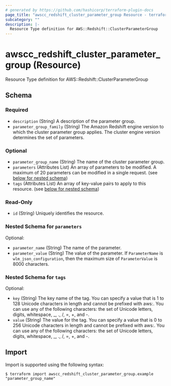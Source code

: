 ```yaml
---
# generated by https://github.com/hashicorp/terraform-plugin-docs
page_title: "awscc_redshift_cluster_parameter_group Resource - terraform-provider-awscc"
subcategory: ""
description: |-
  Resource Type definition for AWS::Redshift::ClusterParameterGroup
---
```


# awscc_redshift_cluster_parameter_group (Resource)

Resource Type definition for AWS::Redshift::ClusterParameterGroup



<!-- schema generated by tfplugindocs -->
## Schema

### Required

- `description` (String) A description of the parameter group.
- `parameter_group_family` (String) The Amazon Redshift engine version to which the cluster parameter group applies. The cluster engine version determines the set of parameters.

### Optional

- `parameter_group_name` (String) The name of the cluster parameter group.
- `parameters` (Attributes List) An array of parameters to be modified. A maximum of 20 parameters can be modified in a single request. (see [below for nested schema](#nestedatt--parameters))
- `tags` (Attributes List) An array of key-value pairs to apply to this resource. (see [below for nested schema](#nestedatt--tags))

### Read-Only

- `id` (String) Uniquely identifies the resource.

<a id="nestedatt--parameters"></a>
### Nested Schema for `parameters`

Optional:

- `parameter_name` (String) The name of the parameter.
- `parameter_value` (String) The value of the parameter. If `ParameterName` is `wlm_json_configuration`, then the maximum size of `ParameterValue` is 8000 characters.


<a id="nestedatt--tags"></a>
### Nested Schema for `tags`

Optional:

- `key` (String) The key name of the tag. You can specify a value that is 1 to 128 Unicode characters in length and cannot be prefixed with aws:. You can use any of the following characters: the set of Unicode letters, digits, whitespace, _, ., /, =, +, and -.
- `value` (String) The value for the tag. You can specify a value that is 0 to 256 Unicode characters in length and cannot be prefixed with aws:. You can use any of the following characters: the set of Unicode letters, digits, whitespace, _, ., /, =, +, and -.

## Import

Import is supported using the following syntax:

```shell
$ terraform import awscc_redshift_cluster_parameter_group.example "parameter_group_name"
```
